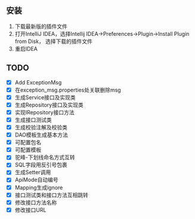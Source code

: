 ## 安装
1. 下载最新版的插件文件
2. 打开IntelliJ IDEA，选择Intellij IDEA->Preferences->Plugin->Install Plugin from Disk，
选择下载的插件文件
3. 重启IDEA

## TODO
- [x] Add ExceptionMsg
- [x] 在exception_msg.properties处关联删除msg
- [x] 生成Service接口及实现类
- [x] 生成Repository接口及实现类
- [x] 实现IRepository接口方法
- [x] 生成接口测试类
- [x] 生成校验注解及校验类
- [x] DAO模板生成基本方法
- [x] 可配置包名
- [x] 可配置模板
- [x] 驼峰-下划线命名方式互转
- [x] SQL字段用反引号包裹
- [x] 生成Setter调用
- [x] ApiMode自动编号
- [x] Mapping生成ignore
- [x] 接口测试类和接口方法互相跳转
- [x] 修改接口方法名称
- [x] 修改接口URL